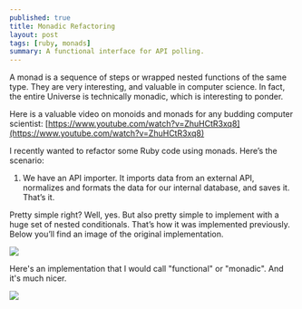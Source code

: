 ```yaml
---
published: true
title: Monadic Refactoring
layout: post
tags: [ruby, monads]
summary: A functional interface for API polling.
---
```

A monad is a sequence of steps or wrapped nested functions of the same type. They are very interesting, and valuable in computer science. In fact, the entire Universe is technically monadic, which is interesting to ponder. 

Here is a valuable video on monoids and monads for any budding computer scientist: [https://www.youtube.com/watch?v=ZhuHCtR3xq8](https://www.youtube.com/watch?v=ZhuHCtR3xq8)

I recently wanted to refactor some Ruby code using monads. Here’s the scenario:
1. We have an API importer. It imports data from an external API, normalizes and formats the data for our internal database, and saves it. That’s it.

Pretty simple right? Well, yes. But also pretty simple to implement with a huge set of nested conditionals. That’s how it was implemented previously. Below you’ll find an image of the original implementation.

![](http://i.imgur.com/HYeeqvr.png)

Here's an implementation that I would call "functional" or "monadic". And it's much nicer.

![](http://i.imgur.com/FPVvoBZ.png)

